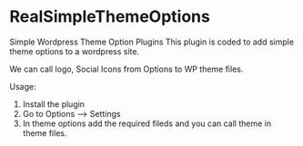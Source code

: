# RealSimpleThemeOptions
Simple Wordpress Theme Option Plugins
This plugin is coded to add simple theme options to a wordpress site.

We can call logo, Social Icons from Options to WP theme files.

Usage:
1. Install the plugin
2. Go to Options --> Settings
3. In theme options add the required fileds and you can call theme in theme files.
